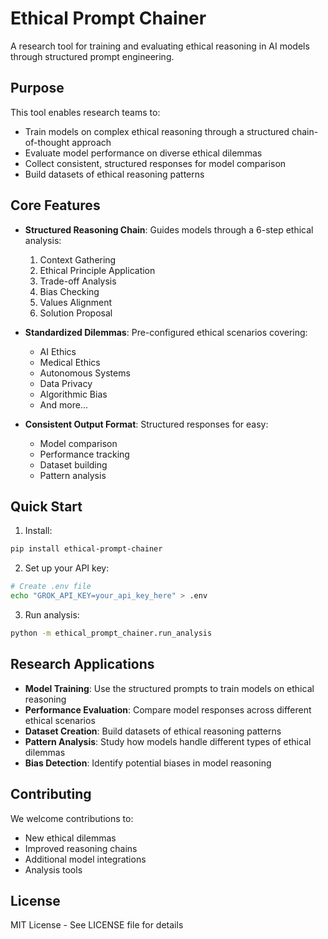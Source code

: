 # Ethical Prompt Chainer

A research tool for training and evaluating ethical reasoning in AI models through structured prompt engineering.

## Purpose

This tool enables research teams to:
- Train models on complex ethical reasoning through a structured chain-of-thought approach
- Evaluate model performance on diverse ethical dilemmas
- Collect consistent, structured responses for model comparison
- Build datasets of ethical reasoning patterns

## Core Features

- **Structured Reasoning Chain**: Guides models through a 6-step ethical analysis:
  1. Context Gathering
  2. Ethical Principle Application
  3. Trade-off Analysis
  4. Bias Checking
  5. Values Alignment
  6. Solution Proposal

- **Standardized Dilemmas**: Pre-configured ethical scenarios covering:
  - AI Ethics
  - Medical Ethics
  - Autonomous Systems
  - Data Privacy
  - Algorithmic Bias
  - And more...

- **Consistent Output Format**: Structured responses for easy:
  - Model comparison
  - Performance tracking
  - Dataset building
  - Pattern analysis

## Quick Start

1. Install:
```bash
pip install ethical-prompt-chainer
```

2. Set up your API key:
```bash
# Create .env file
echo "GROK_API_KEY=your_api_key_here" > .env
```

3. Run analysis:
```bash
python -m ethical_prompt_chainer.run_analysis
```

## Research Applications

- **Model Training**: Use the structured prompts to train models on ethical reasoning
- **Performance Evaluation**: Compare model responses across different ethical scenarios
- **Dataset Creation**: Build datasets of ethical reasoning patterns
- **Pattern Analysis**: Study how models handle different types of ethical dilemmas
- **Bias Detection**: Identify potential biases in model reasoning

## Contributing

We welcome contributions to:
- New ethical dilemmas
- Improved reasoning chains
- Additional model integrations
- Analysis tools

## License

MIT License - See LICENSE file for details 